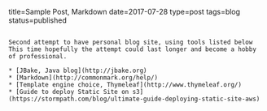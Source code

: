 title=Sample Post, Markdown
date=2017-07-28
type=post
tags=blog
status=published
~~~~~~

Second attempt to have personal blog site, using tools listed below
This time hopefully the attempt could last longer and become a hobby of professional.

* [JBake, Java blog](http://jbake.org)
* [Markdown](http://commonmark.org/help/)
* [Template engine choice, Thymeleaf](http://www.thymeleaf.org/)
* [Guide to deploy Static Site on s3](https://stormpath.com/blog/ultimate-guide-deploying-static-site-aws)

